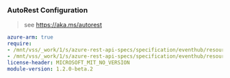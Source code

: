 ### AutoRest Configuration

> see https://aka.ms/autorest

``` yaml
azure-arm: true
require:
- /mnt/vss/_work/1/s/azure-rest-api-specs/specification/eventhub/resource-manager/readme.md
- /mnt/vss/_work/1/s/azure-rest-api-specs/specification/eventhub/resource-manager/readme.go.md
license-header: MICROSOFT_MIT_NO_VERSION
module-version: 1.2.0-beta.2
```